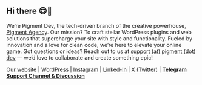 ## Hi there 😍👋
We’re Pigment Dev, the tech-driven branch of the creative powerhouse, [Pigment Agency](https://pigment.agency/). Our mission? To craft stellar WordPress plugins and web solutions that supercharge your site with style and functionality. Fueled by innovation and a love for clean code, we’re here to elevate your online game. Got questions or ideas? Reach out to us at [support (at) pigment (dot) dev](mailto:support@pigment.dev) — we’d love to collaborate and create something epic!

[Our website](https://pigment.dev/) | [WordPress](https://profiles.w.org/pigmentdev/) | [Instagram](https://www.instagram.com/pigment.dev) | [Linked-In](https://www.linkedin.com/company/pigment-dev/) | [X (Twitter)](https://x.com/Pigment_Dev) | **[Telegram Support Channel & Discussion](https://t.me/pigment_dev)**
